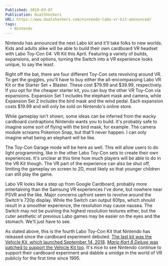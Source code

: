 ```yaml
---
Published: 2019-03-07
Publication: DualShockers
URL: https://www.dualshockers.com/nintendo-labo-vr-kit-announced/
tags:
  - Nintendo
---
```

Nintendo has announced the next Labo kit and it'll take folks to new worlds. Kids and adults alike will be able to build their own cardboard VR headset with Labo Toy-Con 04: VR Kit this April. Featuring a variety of builds, expansions, and options, turning the Switch into a VR experience looks unique, to say the least.

Right off the bat, there are four different Toy-Con sets revolving around VR. To get the goggles, you'll have to buy either the all-encompassing Labo VR Kit or the Starter Set + Blaster. These cost $79.99 and $39.99, respectively. If you opt for the cheaper starter kit, you can buy the other VR Toy-Con via expansions. Expansion Set 1 includes the elephant mask and camera, while Expansion Set 2 includes the bird mask and the wind pedal. Each expansion costs $19.99 and will only be sold on Nintendo's online store.

While gameplay isn't shown, some ideas can be inferred from the wacky cardboard contraptions Nintendo wants you to build. It's probably safe to imagine some sort of flying with the bird mask, for example. The camera module screams Pokemon Snap, but that'll never happen. I can only imagine what being an elephant will be like.

The Toy-Con Garage mode will be here as well. This will allow users to do light programming, like in the other Labo Toy-Con sets to create their own experiences. It's unclear at this time how much players will be able to do in the VR Kit though. The VR part of the experience can also be shut off, limiting the gameplay on screen to 2D, most likely so that younger children can still play the game.

Labo VR looks like a step up from Google Cardboard, probably more entertaining than the Samsung VR experiences I've done, but nowhere near PSVR and the like. Major concerns upfront seem to revolve around the Switch's 720p display. While the Switch can output 60fps, which should result in a smoother experience, the resolution may cause nausea. The Switch may not be pushing the highest resolution textures either, but the cuter aesthetic of previous Labo games may be easier on the eyes and the stomach. We'll just have to see.

As stated above, this is the fourth Labo Toy-Con Kit that Nintendo has released since the cardboard experiment debuted. [The last kit was the Vehicle Kit, which launched September 14, 2018](https://www.dualshockers.com/nintendo-labo-vehicle-kit-video/). [_Mario Kart 8 Deluxe_ was patched to support the Vehicle Kit too](https://www.dualshockers.com/mario-kart-8-deluxe-labo-vehicle-kit/). It's nice to see Nintendo continue to support their cardboard experiment and dabble a smidge in the world of VR publicly for the first time since 1995.
